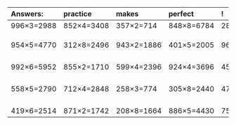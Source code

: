 | Answers: | practice | makes | perfect | ! |
| :--- | :--- | :--- | :--- | :--- |
| 996×3=2988 | 852×4=3408 | 357×2=714 | 848×8=6784 | 280×9=2520 | 
|   |   |   |   |   | 
|   |   |   |   |   | 
|   |   |   |   |   | 
| 954×5=4770 | 312×8=2496 | 943×2=1886 | 401×5=2005 | 967×8=7736 | 
|   |   |   |   |   | 
|   |   |   |   |   | 
|   |   |   |   |   | 
|   |   |   |   |   | 
| 992×6=5952 | 855×2=1710 | 599×4=2396 | 924×4=3696 | 451×8=3608 | 
|   |   |   |   |   | 
|   |   |   |   |   | 
|   |   |   |   |   | 
|   |   |   |   |   | 
| 558×5=2790 | 712×4=2848 | 258×3=774 | 305×8=2440 | 479×9=4311 | 
|   |   |   |   |   | 
|   |   |   |   |   | 
|   |   |   |   |   | 
|   |   |   |   |   | 
| 419×6=2514 | 871×2=1742 | 208×8=1664 | 886×5=4430 | 755×7=5285 | 
